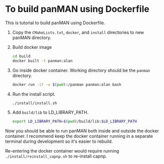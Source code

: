 # To build panMAN using Dockerfile

This is tutorial to build panMAN using Dockerfile.

1. Copy the `CMakeLists.txt`, `docker`, and `install` directories to new panMAN directory.

2. Build docker image

   ```bash
   cd build
   docker built -t panman:alan
   ```

3. Go inside docker container. Working directory should be the `panman` directory.

    ```bash
    docker run -it -v $(pwd):/panman panman:alan bash
    ```

4. Run the install script.

    ```bash
    ./install/install.sh
    ```

5. Add `build/lib` to LD_LIBRARY_PATH.

    ```bash
    export LD_LIBRARY_PATH=$(pwd)/build/lib:$LD_LIBRARY_PATH
    ```

Now you should be able to run panMAN both inside and outside the docker container. I recommend keep the docker container running in a separate terminal during development so it's easier to rebuild.

Re-entering the docker container would require running `./install/reinstall_capnp.sh` to re-install capnp.

